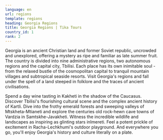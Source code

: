 ```yaml
---
language: en
url: regions
template: regions
heading: Georgia Regions
title: Georgia Regions | Tika Tours
country_id: 1
rank: 2
---
```

<div class="row content-row"><!-- 1528 (0)-->

</div>

<div class="row content-row"><!-- 1529 (3)-->
<div class="col-12 col-sm-6 col-md-6"><!-- 2046 -->

Georgia is an ancient Christian land and former Soviet republic, uncrowded and unexplored,
offering a mystery as ripe and familiar as late summer fruit. The country is divided
into nine administrative regions, two autonomous regions and the capital city, Tbilisi.
Each place has its own inimitable soul - from the relaxed bustle of the cosmopolitan
capital to tranquil mountain villages and subtropical seaside resorts. Visit Georgia's
regions and fall under the spell of a land steeped in folklore and the traces of
ancient civilisations.

</div>

<div class="col-12 col-sm-6 col-md-6"><!-- 2047 -->

Spend a day wine tasting in Kakheti in the shadow of the Caucasus. Discover Tbilisi's
flourishing cultural scene and the complex ancient history of Kartli. Dive into
the frothy emerald forests and sweeping valleys of Mtskheta-Mtianeti and explore
the centuries old rock-hewn cave towns of Vardzia in Samtskhe-Javakheti. Witness
the incredible wildlife and landscapes as inspiring as glinting stars inImereti.
Feel a potent prickle of excitement in Racha-Lechkhumi's outdoor playground. And
everywhere you go, you'll enjoy Georgia's history and culture literally on a plate.

</div>

</div>
